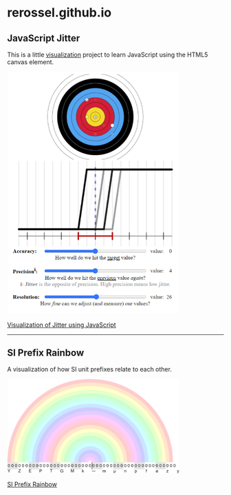 # rerossel.github.io

## JavaScript Jitter

This is a little [visualization](https://rerossel.github.io/JavaScript-Jitter/) project to learn JavaScript using the HTML5 canvas element.

<div style="width:400px">

![Visualization of Jitter using JavaScript](./docs/assets/images/JavaScript-Jitter.png "Visualization of Jitter using JavaScript")

[Visualization of Jitter using JavaScript](https://rerossel.github.io/JavaScript-Jitter/)

</div>

---

## SI Prefix Rainbow

A visualization of how SI unit prefixes relate to each other.

<div style="width:400px">

![SI Prefix Rainbow](./docs/assets/images/SI-Prefix-Rainbow.png "SI Prefix Rainbow")

[SI Prefix Rainbow](https://github.com/RERossel/SI-Prefix-Rainbow)

</div>